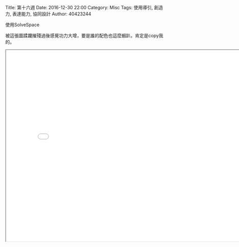 Title: 第十六週
Date: 2016-12-30 22:00
Category: Misc
Tags: 使用導引, 創造力, 表達能力, 協同設計
Author: 40423244

<p>使用SolveSpace<p>

<!-- PELICAN_END_SUMMARY -->

被這張圖蹂躪摧殘過後感覺功力大增，要是誰的配色也這麼蝦趴，肯定是copy我的。

<iframe src="./../data/321.html" width="800" height="600"></iframe>

